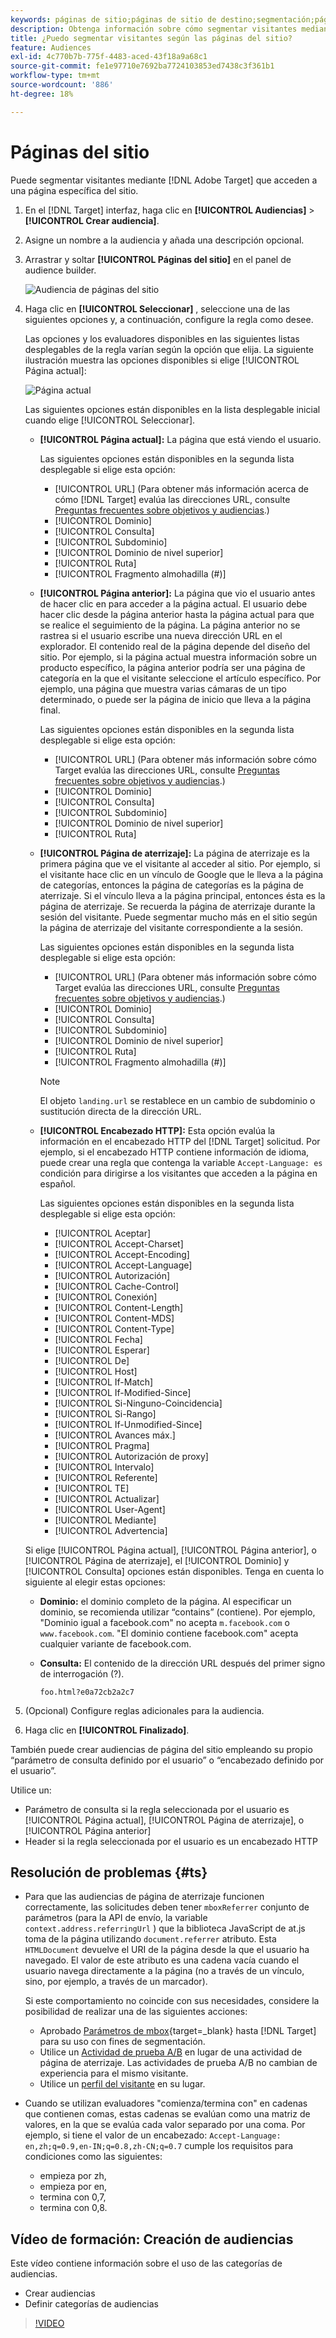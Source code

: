 ```yaml
---
keywords: páginas de sitio;páginas de sitio de destino;segmentación;página actual;página actual de destino;página anterior;página anterior de destino;página de destino;página de destino de destino;encabezado http
description: Obtenga información sobre cómo segmentar visitantes mediante [!DNL Adobe Target] que se encuentran en una página específica del sitio.
title: ¿Puedo segmentar visitantes según las páginas del sitio?
feature: Audiences
exl-id: 4c770b7b-775f-4483-aced-43f18a9a68c1
source-git-commit: fe1e97710e7692ba7724103853ed7438c3f361b1
workflow-type: tm+mt
source-wordcount: '886'
ht-degree: 18%

---
```


# Páginas del sitio

Puede segmentar visitantes mediante [!DNL Adobe Target] que acceden a una página específica del sitio.

1. En el [!DNL Target] interfaz, haga clic en **[!UICONTROL Audiencias]** > **[!UICONTROL Crear audiencia]**.
1. Asigne un nombre a la audiencia y añada una descripción opcional.
1. Arrastrar y soltar **[!UICONTROL Páginas del sitio]** en el panel de audience builder.

   ![Audiencia de páginas del sitio](assets/target_site_pages.png)

1. Haga clic en **[!UICONTROL Seleccionar]** , seleccione una de las siguientes opciones y, a continuación, configure la regla como desee.

   Las opciones y los evaluadores disponibles en las siguientes listas desplegables de la regla varían según la opción que elija. La siguiente ilustración muestra las opciones disponibles si elige [!UICONTROL Página actual]:

   ![Página actual](assets/current-page.png)

   Las siguientes opciones están disponibles en la lista desplegable inicial cuando elige [!UICONTROL Seleccionar].

   * **[!UICONTROL Página actual]:** La página que está viendo el usuario.

     Las siguientes opciones están disponibles en la segunda lista desplegable si elige esta opción:

      * [!UICONTROL URL] (Para obtener más información acerca de cómo [!DNL Target] evalúa las direcciones URL, consulte [Preguntas frecuentes sobre objetivos y audiencias](/help/main/c-target/c-troubleshooting-targets-and-audiences/troubleshooting-targets-and-audiences.md).)
      * [!UICONTROL Dominio]
      * [!UICONTROL Consulta]
      * [!UICONTROL Subdominio]
      * [!UICONTROL Dominio de nivel superior]
      * [!UICONTROL Ruta]
      * [!UICONTROL Fragmento almohadilla (#)]

   * **[!UICONTROL Página anterior]:** La página que vio el usuario antes de hacer clic en para acceder a la página actual. El usuario debe hacer clic desde la página anterior hasta la página actual para que se realice el seguimiento de la página. La página anterior no se rastrea si el usuario escribe una nueva dirección URL en el explorador. El contenido real de la página depende del diseño del sitio. Por ejemplo, si la página actual muestra información sobre un producto específico, la página anterior podría ser una página de categoría en la que el visitante seleccione el artículo específico. Por ejemplo, una página que muestra varias cámaras de un tipo determinado, o puede ser la página de inicio que lleva a la página final.

     Las siguientes opciones están disponibles en la segunda lista desplegable si elige esta opción:

      * [!UICONTROL URL] (Para obtener más información sobre cómo Target evalúa las direcciones URL, consulte [Preguntas frecuentes sobre objetivos y audiencias](/help/main/c-target/c-troubleshooting-targets-and-audiences/troubleshooting-targets-and-audiences.md).)
      * [!UICONTROL Dominio]
      * [!UICONTROL Consulta]
      * [!UICONTROL Subdominio]
      * [!UICONTROL Dominio de nivel superior]
      * [!UICONTROL Ruta]

   * **[!UICONTROL Página de aterrizaje]:** La página de aterrizaje es la primera página que ve el visitante al acceder al sitio. Por ejemplo, si el visitante hace clic en un vínculo de Google que le lleva a la página de categorías, entonces la página de categorías es la página de aterrizaje. Si el vínculo lleva a la página principal, entonces ésta es la página de aterrizaje. Se recuerda la página de aterrizaje durante la sesión del visitante. Puede segmentar mucho más en el sitio según la página de aterrizaje del visitante correspondiente a la sesión.

     Las siguientes opciones están disponibles en la segunda lista desplegable si elige esta opción:

      * [!UICONTROL URL] (Para obtener más información sobre cómo Target evalúa las direcciones URL, consulte [Preguntas frecuentes sobre objetivos y audiencias](/help/main/c-target/c-troubleshooting-targets-and-audiences/troubleshooting-targets-and-audiences.md).)
      * [!UICONTROL Dominio]
      * [!UICONTROL Consulta]
      * [!UICONTROL Subdominio]
      * [!UICONTROL Dominio de nivel superior]
      * [!UICONTROL Ruta]
      * [!UICONTROL Fragmento almohadilla (#)]

     >[!NOTE]
     >
     >El objeto `landing.url` se restablece en un cambio de subdominio o sustitución directa de la dirección URL.

   * **[!UICONTROL Encabezado HTTP]:** Esta opción evalúa la información en el encabezado HTTP del [!DNL Target] solicitud. Por ejemplo, si el encabezado HTTP contiene información de idioma, puede crear una regla que contenga la variable `Accept-Language: es` condición para dirigirse a los visitantes que acceden a la página en español.

     Las siguientes opciones están disponibles en la segunda lista desplegable si elige esta opción:

      * [!UICONTROL Aceptar]
      * [!UICONTROL Accept-Charset]
      * [!UICONTROL Accept-Encoding]
      * [!UICONTROL Accept-Language]
      * [!UICONTROL Autorización]
      * [!UICONTROL Cache-Control]
      * [!UICONTROL Conexión]
      * [!UICONTROL Content-Length]
      * [!UICONTROL Content-MDS]
      * [!UICONTROL Content-Type]
      * [!UICONTROL Fecha]
      * [!UICONTROL Esperar]
      * [!UICONTROL De]
      * [!UICONTROL Host]
      * [!UICONTROL If-Match]
      * [!UICONTROL If-Modified-Since]
      * [!UICONTROL Si-Ninguno-Coincidencia]
      * [!UICONTROL Si-Rango]
      * [!UICONTROL If-Unmodified-Since]
      * [!UICONTROL Avances máx.]
      * [!UICONTROL Pragma]
      * [!UICONTROL Autorización de proxy]
      * [!UICONTROL Intervalo]
      * [!UICONTROL Referente]
      * [!UICONTROL TE]
      * [!UICONTROL Actualizar]
      * [!UICONTROL User-Agent]
      * [!UICONTROL Mediante]
      * [!UICONTROL Advertencia]

   Si elige [!UICONTROL Página actual], [!UICONTROL Página anterior], o [!UICONTROL Página de aterrizaje], el [!UICONTROL Dominio] y [!UICONTROL Consulta] opciones están disponibles. Tenga en cuenta lo siguiente al elegir estas opciones:

   * **Dominio:** el dominio completo de la página. Al especificar un dominio, se recomienda utilizar “contains” (contiene). Por ejemplo, &quot;Dominio igual a facebook.com&quot; no acepta `m.facebook.com` o `www.facebook.com`. &quot;El dominio contiene facebook.com&quot; acepta cualquier variante de facebook.com.
   * **Consulta:** El contenido de la dirección URL después del primer signo de interrogación (?).

     `foo.html?e0a72cb2a2c7`

1. (Opcional) Configure reglas adicionales para la audiencia.
1. Haga clic en **[!UICONTROL Finalizado]**.

También puede crear audiencias de página del sitio empleando su propio “parámetro de consulta definido por el usuario” o “encabezado definido por el usuario”.

Utilice un:

* Parámetro de consulta si la regla seleccionada por el usuario es [!UICONTROL Página actual], [!UICONTROL Página de aterrizaje], o [!UICONTROL Página anterior]
* Header si la regla seleccionada por el usuario es un encabezado HTTP

## Resolución de problemas {#ts}

* Para que las audiencias de página de aterrizaje funcionen correctamente, las solicitudes deben tener `mboxReferrer` conjunto de parámetros (para la API de envío, la variable `context.address.referringUrl` ) que la biblioteca JavaScript de at.js toma de la página utilizando `document.referrer` atributo. Esta `HTMLDocument` devuelve el URI de la página desde la que el usuario ha navegado. El valor de este atributo es una cadena vacía cuando el usuario navega directamente a la página (no a través de un vínculo, sino, por ejemplo, a través de un marcador).

  Si este comportamiento no coincide con sus necesidades, considere la posibilidad de realizar una de las siguientes acciones:

   * Aprobado [Parámetros de mbox](https://experienceleague.adobe.com/docs/target-dev/developer/client-side/global-mbox/pass-parameters-to-global-mbox.html){target=_blank} hasta [!DNL Target] para su uso con fines de segmentación.
   * Utilice un [Actividad de prueba A/B](/help/main/c-activities/t-test-ab/test-ab.md) en lugar de una actividad de página de aterrizaje. Las actividades de prueba A/B no cambian de experiencia para el mismo visitante.
   * Utilice un [perfil del visitante](/help/main/c-target/c-audiences/c-target-rules/visitor-profile.md) en su lugar.

* Cuando se utilizan evaluadores &quot;comienza/termina con&quot; en cadenas que contienen comas, estas cadenas se evalúan como una matriz de valores, en la que se evalúa cada valor separado por una coma. Por ejemplo, si tiene el valor de un encabezado: `Accept-Language: en,zh;q=0.9,en-IN;q=0.8,zh-CN;q=0.7` cumple los requisitos para condiciones como las siguientes:
   * empieza por zh,
   * empieza por en,
   * termina con 0,7,
   * termina con 0,8.

## Vídeo de formación: Creación de audiencias

Este vídeo contiene información sobre el uso de las categorías de audiencias.

* Crear audiencias
* Definir categorías de audiencias

>[!VIDEO](https://video.tv.adobe.com/v/17392)
